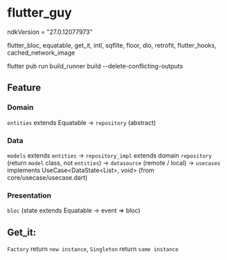# flutter_guy

ndkVersion = "27.0.12077973"

flutter_bloc, equatable, get_it, intl, sqflite, floor, dio, retrofit, flutter_hooks, cached_network_image

flutter pub run build_runner build --delete-conflicting-outputs

## Feature

### Domain

`entities` extends Equatable -> `repository` (abstract)

### Data

`models` extends `entities` ->
`repository_impl` extends domain `repository` (return `model` class, not `entities`) ->
`datasource` (remote / local) ->
`usecases` implements UseCase<DataState<List<Entities>>, void> (from core/usecase/usecase.dart)

### Presentation

`bloc` (state extends Equatable -> event => bloc)

## Get_it:

`Factory` return `new instance`, `Singleton` return `same instance`

